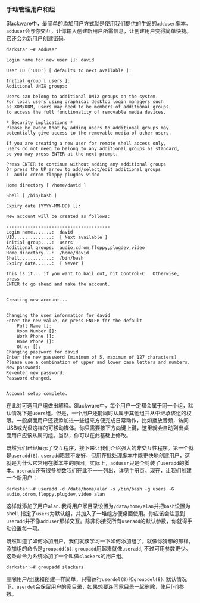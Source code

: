 ### 手动管理用户和组

Slackware中，最简单的添加用户方式就是使用我们提供的牛逼的`adduser`脚本。`adduser`会与你交互，让你输入创建新用户所需信息，让创建用户变得简单快捷。它还会为新用户创建密码。

```Shell
darkstar:~# adduser

Login name for new user []: david

User ID ('UID') [ defaults to next available ]: 

Initial group [ users ]: 
Additional UNIX groups:

Users can belong to additional UNIX groups on the system.
For local users using graphical desktop login managers such
as XDM/KDM, users may need to be members of additional groups
to access the full functionality of removable media devices.

* Security implications *
Please be aware that by adding users to additional groups may
potentially give access to the removable media of other users.

If you are creating a new user for remote shell access only,
users do not need to belong to any additional groups as standard,
so you may press ENTER at the next prompt.

Press ENTER to continue without adding any additional groups
Or press the UP arrow to add/select/edit additional groups
:  audio cdrom floppy plugdev video

Home directory [ /home/david ] 

Shell [ /bin/bash ] 

Expiry date (YYYY-MM-DD) []: 

New account will be created as follows:

---------------------------------------
Login name.......:  david
UID..............:  [ Next available ]
Initial group....:  users
Additional groups:  audio,cdrom,floppy,plugdev,video
Home directory...:  /home/david
Shell............:  /bin/bash
Expiry date......:  [ Never ]

This is it... if you want to bail out, hit Control-C.  Otherwise, press
ENTER to go ahead and make the account.


Creating new account...


Changing the user information for david
Enter the new value, or press ENTER for the default
	Full Name []: 
	Room Number []: 
	Work Phone []: 
	Home Phone []: 
	Other []: 
Changing password for david
Enter the new password (minimum of 5, maximum of 127 characters)
Please use a combination of upper and lower case letters and numbers.
New password: 
Re-enter new password: 
Password changed.


Account setup complete.
```

在此对可选用户组做出解释。Slackware中，每个用户一定都会属于同一个组，默认情况下是`users`组。但是，一个用户还能同时从属于其他组并从中继承该组的权限。一般桌面用户还要添加进一些组来方便完成日常动作，比如播放音频，访问USB或光盘这样的可移动媒体。你只需要按下方向键上键，这里就会自动列出桌面用户应该从属的组。当然，你可以在此基础上修改。

既然我们已经展示了交互程序，接下来让我们介绍强大的非交互性程序。第一个就是`useradd(8)`. `useradd`略显不友好，但用在批处理脚本中能更快地创建用户，这就是为什么它常用在脚本中的原因。实际上，`adduser`只是个封装了`useradd`的脚本。`useradd`还有很多参数我们在此不一一列出，详见手册页。现在，让我们创建一个新用户：

```Shell
darkstar:~# useradd -d /data/home/alan -s /bin/bash -g users -G audio,cdrom,floppy,plugdev,video alan
```

这样就添加了用户`alan`. 我将用户家目录设置为`/data/home/alan`并把`bash`设置为shell, 指定了`users`为默认组，并加入了一堆组方便桌面使用。你应该会注意到`useradd`并不像`adduser`那样交互。除非你接受所有`useradd`的默认参数，你就得手动设置每一项。

既然知道了如何添加用户，我们就该学习一下如何添加组了。就像你猜想的那样，添加组的命令是`groupadd(8)`. `groupadd`用起来就像`useradd`, 不过可用参数更少。这条命令为系统添加了一个叫做`slackers`的用户组。

```Shell
darkstar:~# groupadd slackers
```

删除用户/组就和创建一样简单，只需运行`userdel(8)`和`groupdel(8)`. 默认情况下，`userdel`会保留用户的家目录，如果想要连同家目录一起删除，使用[-r]参数。
